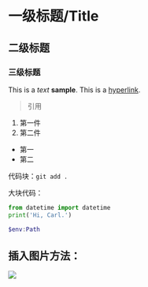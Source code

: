
# 一级标题/Title
## 二级标题
### 三级标题
This is a *text* **sample**.
This is a [hyperlink](https://github.com).
> 引用

1. 第一件
2. 第二件

* 第一
* 第二

代码块：`git add .`

大块代码：
```python
from datetime import datetime
print('Hi, Carl.')
```

```powershell
$env:Path
```

## 插入图片方法：
<img src="https://oss-product-img.artfoxlive.com/profile-prod/201706/1496317765058_673117_origin.jpg?x-oss-process=style/l_watermark"/>